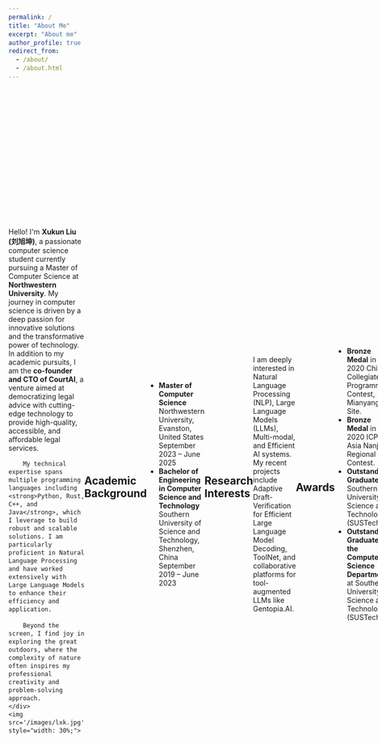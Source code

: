 ```yaml
---
permalink: /
title: "About Me"
excerpt: "About me"
author_profile: true
redirect_from: 
  - /about/
  - /about.html
---
```


<div style="display: flex; align-items: center; justify-content: space-between;">
    <div style="width: 70%;">
        Hello! I'm <strong>Xukun Liu (刘旭坤)</strong>, a passionate computer science student currently pursuing a Master of Computer Science at <strong>Northwestern University</strong>. My journey in computer science is driven by a deep passion for innovative solutions and the transformative power of technology. In addition to my academic pursuits, I am the <strong>co-founder and CTO of CourtAI</strong>, a venture aimed at democratizing legal advice with cutting-edge technology to provide high-quality, accessible, and affordable legal services. 

        My technical expertise spans multiple programming languages including <strong>Python, Rust, C++, and Java</strong>, which I leverage to build robust and scalable solutions. I am particularly proficient in Natural Language Processing and have worked extensively with Large Language Models to enhance their efficiency and application. 

        Beyond the screen, I find joy in exploring the great outdoors, where the complexity of nature often inspires my professional creativity and problem-solving approach.
    </div>
    <img src='/images/lxk.jpg' style="width: 30%;">
</div>



## Academic Background
- **Master of Computer Science**  
  Northwestern University, Evanston, United States  
  September 2023 – June 2025
- **Bachelor of Engineering in Computer Science and Technology**  
  Southern University of Science and Technology, Shenzhen, China  
  September 2019 – June 2023

## Research Interests
I am deeply interested in Natural Language Processing (NLP), Large Language Models (LLMs), Multi-modal, and Efficient AI systems. My recent projects include Adaptive Draft-Verification for Efficient Large Language Model Decoding, ToolNet, and collaborative platforms for tool-augmented LLMs like Gentopia.AI.

## Awards
- **Bronze Medal** in 2020 China Collegiate Programming Contest, Mianyang Site.
- **Bronze Medal** in the 2020 ICPC Asia Nanjing Regional Contest.
- **Outstanding Graduate** of Southern University of Science and Technology (SUSTech).
- **Outstanding Graduate of the Computer Science Department** at Southern University of Science and Technology (SUSTech).


## News and Updates
- **🚀 July 2024**: We launched *ADED*, an innovative framework designed to significantly enhance the decoding speed and efficiency of large language models. See our website [here](https://sites.google.com/view/aded-page/home)!
- **🚀 July 2024**: Our paper *LawLLM* is accepted at the 33rd ACM International Conference on Information and Knowledge Management (CIKM 2024) . See you in Boise!🌎
- **👉 October 2023**: The companion paper of *Gentopia* was accepted by #EMNLP 23. See you in Singapore! 🦙🌎
- **🎓 June 2023**: Started my Master's program at Northwestern University.
- **🏅 June 2023**: Awarded Outstanding Graduate of Southern University of Science and Technology (SUSTech).
- **🏅 June 2023**: Recognized as the Outstanding Graduate of the Computer Science Department at Southern University of Science and Technology (SUSTech).
- **🔧 June 2022 - July 2022**: Interned as a Software Development Engineer at Huawei Technology, where I worked on designing neural networks for beam information recovery.

Feel free to connect with me through my GitHub: [liuxukun2000](https://github.com/liuxukun2000)

<script type="text/javascript" id="clustrmaps" src="//clustrmaps.com/map_v2.js?d=VHcp5QgDECUlVEmORVOjneijpMUS_BK3FsNM5Tmsg1k&cl=ffffff&w=a"></script>